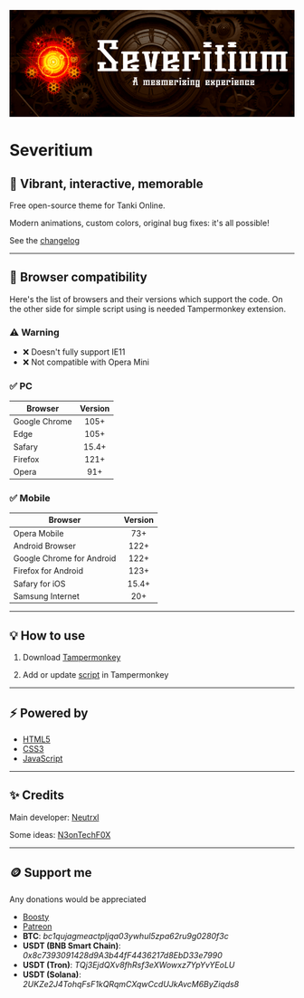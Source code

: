 ![](./images/logo.png)

# Severitium

## :black_heart: Vibrant, interactive, memorable

Free open-source theme for Tanki Online. 

Modern animations, custom colors, original bug fixes: it's all possible!

See the [changelog](CHANGELOG.md)

---

## :rocket: Browser compatibility

Here's the list of browsers and their versions which support the code. On the other side for simple script using is needed Tampermonkey extension.

### :warning: Warning

- :x: Doesn't fully support IE11
- :x: Not compatible with Opera Mini

### :white_check_mark: PC

Browser|Version
-|:-:
Google Chrome|105+
Edge|105+
Safary|15.4+
Firefox|121+
Opera|91+

### :white_check_mark: Mobile

Browser|Version
-|:-:
Opera Mobile|73+
Android Browser|122+
Google Chrome for Android|122+
Firefox for Android|123+
Safary for iOS|15.4+
Samsung Internet|20+

---

## :bulb: How to use

1. Download [Tampermonkey](https://www.tampermonkey.net/)

2. Add or update [script](https://github.com/Neutrxl/Severitium/raw/main/release/Severitium.user.js) in Tampermonkey

---

## :zap: Powered by

- [HTML5](https://developer.mozilla.org/en-US/docs/Web/HTML)
- [CSS3](https://developer.mozilla.org/en-US/docs/Web/CSS)
- [JavaScript](https://www.javascript.com/)

---

## :sparkles: Credits

Main developer: [Neutrxl](https://github.com/Neutrxl)

Some ideas: [N3onTechF0X](https://github.com/N3onTechF0X)

---

## :coin: Support me

Any donations would be appreciated

- [Boosty](https://boosty.to/orakomori/donate)
- [Patreon](https://www.patreon.com/orakomori)
-  **BTC**: *bc1qujagmeactpljqa03ywhul5zpa62ru9g0280f3c*
- **USDT (BNB Smart Chain)**: *0x8c7393091428d9A3b44fF4436217d8EbD33e7990*
- **USDT (Tron)**: *TQj3EjdQXv8fhRsf3eXWowxz7YpYvYEoLU*
- **USDT (Solana)**: *2UKZe2J4TohqFsF1kQRqmCXqwCcdUJkAvcM6ByZiqds8*